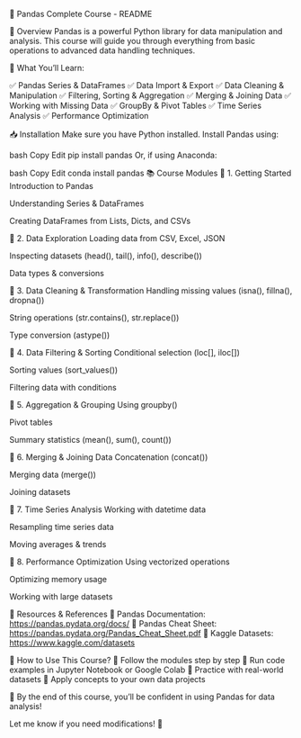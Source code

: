 📘 Pandas Complete Course - README


📌 Overview
Pandas is a powerful Python library for data manipulation and analysis. This course will guide you through everything from basic operations to advanced data handling techniques.


🔹 What You’ll Learn:

✅ Pandas Series & DataFrames
✅ Data Import & Export
✅ Data Cleaning & Manipulation
✅ Filtering, Sorting & Aggregation
✅ Merging & Joining Data
✅ Working with Missing Data
✅ GroupBy & Pivot Tables
✅ Time Series Analysis
✅ Performance Optimization

📥 Installation
Make sure you have Python installed. Install Pandas using:

bash
Copy
Edit
pip install pandas
Or, if using Anaconda:

bash
Copy
Edit
conda install pandas
📚 Course Modules
📌 1. Getting Started
Introduction to Pandas

Understanding Series & DataFrames

Creating DataFrames from Lists, Dicts, and CSVs

📌 2. Data Exploration
Loading data from CSV, Excel, JSON

Inspecting datasets (head(), tail(), info(), describe())

Data types & conversions

📌 3. Data Cleaning & Transformation
Handling missing values (isna(), fillna(), dropna())

String operations (str.contains(), str.replace())

Type conversion (astype())

📌 4. Data Filtering & Sorting
Conditional selection (loc[], iloc[])

Sorting values (sort_values())

Filtering data with conditions

📌 5. Aggregation & Grouping
Using groupby()

Pivot tables

Summary statistics (mean(), sum(), count())

📌 6. Merging & Joining Data
Concatenation (concat())

Merging data (merge())

Joining datasets

📌 7. Time Series Analysis
Working with datetime data

Resampling time series data

Moving averages & trends

📌 8. Performance Optimization
Using vectorized operations

Optimizing memory usage

Working with large datasets

📖 Resources & References
📌 Pandas Documentation: https://pandas.pydata.org/docs/
📌 Pandas Cheat Sheet: https://pandas.pydata.org/Pandas_Cheat_Sheet.pdf
📌 Kaggle Datasets: https://www.kaggle.com/datasets

🚀 How to Use This Course?
🔹 Follow the modules step by step
🔹 Run code examples in Jupyter Notebook or Google Colab
🔹 Practice with real-world datasets
🔹 Apply concepts to your own data projects

🎯 By the end of this course, you’ll be confident in using Pandas for data analysis!

Let me know if you need modifications! 🚀









